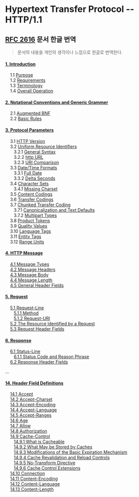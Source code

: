 # Hypertext Transfer Protocol -- HTTP/1.1 

## [RFC 2616](https://tools.ietf.org/html/rfc2616) 문서 한글 번역

> 문서의 내용을 개인의 생각이나 느낌으로 한글로 번역한다.

#### [1. Introduction](https://github.com/Study-Java-Together/study-http/blob/master/rfc-2616-HTTP1.1/ko/1.%20Introduction.md)

&nbsp;&nbsp;&nbsp; 1.1 [Purpose]()<br>
&nbsp;&nbsp;&nbsp; 1.2 [Requirements]()<br>
&nbsp;&nbsp;&nbsp; 1.3 [Terminology]()<br>
&nbsp;&nbsp;&nbsp; 1.4 [Overall Operation]()<br>

#### [2. Notational Conventions and Generic Grammer]()

&nbsp;&nbsp;&nbsp; 2.1 [Augmented BNF]()<br>
&nbsp;&nbsp;&nbsp; 2.2 [Basic Rules]()<br>

#### [3. Protocol Parameters]()

&nbsp;&nbsp;&nbsp; 3.1 [HTTP Version]()<br>
&nbsp;&nbsp;&nbsp; 3.2 [Uniform Resource Identifiers]()<br>
&nbsp;&nbsp;&nbsp;&nbsp;&nbsp;&nbsp; 3.2.1 [General Syntax]()<br>
&nbsp;&nbsp;&nbsp;&nbsp;&nbsp;&nbsp; 3.2.2 [http URL]()<br>
&nbsp;&nbsp;&nbsp;&nbsp;&nbsp;&nbsp; 3.2.3 [URI Comparison]()<br>
&nbsp;&nbsp;&nbsp; 3.3 [Date/Time Formats]()<br>
&nbsp;&nbsp;&nbsp;&nbsp;&nbsp;&nbsp; 3.3.1 [Full Date]()<br>
&nbsp;&nbsp;&nbsp;&nbsp;&nbsp;&nbsp; 3.3.2 [Delta Seconds]()<br>
&nbsp;&nbsp;&nbsp; 3.4 [Character Sets]()<br>
&nbsp;&nbsp;&nbsp;&nbsp;&nbsp;&nbsp; 3.4.1 [Missing Charset]()<br>
&nbsp;&nbsp;&nbsp; 3.5 [Content Codings]()<br>
&nbsp;&nbsp;&nbsp; 3.6 [Transfer Codings]()<br>
&nbsp;&nbsp;&nbsp; 3.7 [Chunked Transfer Coding]()<br>
&nbsp;&nbsp;&nbsp;&nbsp;&nbsp;&nbsp; 3.7.1 [Canonicalization and Text Defaults]()<br>
&nbsp;&nbsp;&nbsp;&nbsp;&nbsp;&nbsp; 3.7.2 [Multipart Types]()<br>
&nbsp;&nbsp;&nbsp; 3.8 [Product Tokens]()<br>
&nbsp;&nbsp;&nbsp; 3.9 [Quality Values]()<br>
&nbsp;&nbsp;&nbsp; 3.10 [Language Tags]()<br>
&nbsp;&nbsp;&nbsp; 3.11 [Entity Tags]()<br>
&nbsp;&nbsp;&nbsp; 3.12 [Range Units]()<br>

#### [4. HTTP Message](https://github.com/Study-Java-Together/study-http/blob/master/rfc-2616-HTTP1.1/ko/4.%20HTTP%20Message.md#4-http-message)

&nbsp;&nbsp;&nbsp; [4.1 Message Types](https://github.com/Study-Java-Together/study-http/blob/master/rfc-2616-HTTP1.1/ko/4.%20HTTP%20Message.md#41-message-types)<br>
&nbsp;&nbsp;&nbsp; [4.2 Message Headers](https://github.com/Study-Java-Together/study-http/blob/master/rfc-2616-HTTP1.1/ko/4.%20HTTP%20Message.md#42-message-headers)<br>
&nbsp;&nbsp;&nbsp; [4.3 Message Body]()<br>
&nbsp;&nbsp;&nbsp; [4.4 Message Length]()<br>
&nbsp;&nbsp;&nbsp; [4.5 General Header Fields]()<br>

#### [5. Request](https://github.com/Study-Java-Together/study-http/blob/master/rfc-2616-HTTP1.1/ko/5.%20Request.md)

&nbsp;&nbsp;&nbsp; [5.1 Request-Line]()<br>
&nbsp;&nbsp;&nbsp;&nbsp;&nbsp;&nbsp; [5.1.1 Method]()<br>
&nbsp;&nbsp;&nbsp;&nbsp;&nbsp;&nbsp; [5.1.2 Request-URI]()<br>
&nbsp;&nbsp;&nbsp; [5.2 The Resource Identified by a Request]()<br>
&nbsp;&nbsp;&nbsp; [5.3 Request Header Fields]()<br>

#### [6. Response]()

&nbsp;&nbsp;&nbsp; [6.1 Status-Line]()<br>
&nbsp;&nbsp;&nbsp;&nbsp;&nbsp;&nbsp; [6.1.1 Status Code and Reason Phrase]()<br>
&nbsp;&nbsp;&nbsp; [6.2 Response Header Fields]()<br>

...

#### [14. Header Field Definitions](https://tools.ietf.org/html/rfc2616#page-100)

&nbsp;&nbsp;&nbsp; [14.1  Accept]()<br>
&nbsp;&nbsp;&nbsp; [14.2  Accept-Charset]()<br>
&nbsp;&nbsp;&nbsp; [14.3  Accept-Encoding]()<br>
&nbsp;&nbsp;&nbsp; [14.4  Accept-Language]()<br>
&nbsp;&nbsp;&nbsp; [14.5  Accept-Ranges]()<br>
&nbsp;&nbsp;&nbsp; [14.6  Age]()<br>
&nbsp;&nbsp;&nbsp; [14.7  Allow]()<br>
&nbsp;&nbsp;&nbsp; [14.8  Authorization]()<br>
&nbsp;&nbsp;&nbsp; [14.9  Cache-Control]()<br>
&nbsp;&nbsp;&nbsp;&nbsp;&nbsp;&nbsp; [14.9.1   What is Cacheable]()<br>
&nbsp;&nbsp;&nbsp;&nbsp;&nbsp;&nbsp; [14.9.2   What May be Stored by Caches]()<br>
&nbsp;&nbsp;&nbsp;&nbsp;&nbsp;&nbsp; [14.9.3   Modifications of the Basic Expiration Mechanism]()<br>
&nbsp;&nbsp;&nbsp;&nbsp;&nbsp;&nbsp; [14.9.4   Cache Revalidation and Reload Controls]()<br>
&nbsp;&nbsp;&nbsp;&nbsp;&nbsp;&nbsp; [14.9.5   No-Transform Directive]()<br>
&nbsp;&nbsp;&nbsp;&nbsp;&nbsp;&nbsp; [14.9.6   Cache Control Extensions]()<br>
&nbsp;&nbsp;&nbsp; [14.10  Connection]()<br>
&nbsp;&nbsp;&nbsp; [14.11 Content-Encoding]()<br>
&nbsp;&nbsp;&nbsp; [14.12  Content-Language]()<br>
&nbsp;&nbsp;&nbsp; [14.13  Content-Length](https://github.com/Study-Java-Together/study-http/blob/master/rfc-2616-HTTP1.1/ko/14.13.%20Content-Length.md)<br>
